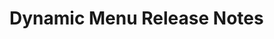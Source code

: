 <!-- Release notes authoring guidelines: http://keepachangelog.com/ -->

# Dynamic Menu Release Notes

<!-- ## [Unreleased] -->

<!--## [VERSION] - [RELEASE_DATE]-->
